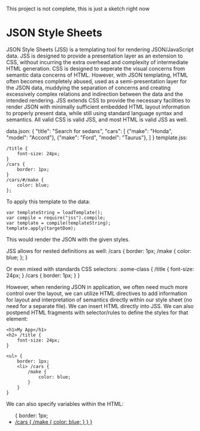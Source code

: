 This project is not complete, this is just a sketch right now
<h1>JSON Style Sheets</h1>
JSON Style Sheets (JSS) is a templating tool for rendering JSON/JavaScript data. JSS
is designed to provide a presentation layer as an extension to CSS, without incurring
the extra overhead and complexity of intermediate HTML generation. CSS is designed
to seperate the visual concerns from semantic data concerns of HTML. However,
with JSON templating, HTML often becomes completely abused, used as a semi-presentation
layer for the JSON data, muddying the separation of concerns and creating excessively 
complex relations and indirection between the data and the intended rendering. JSS 
extends CSS to provide the necessary facilities to render JSON with minimally sufficient 
embedded HTML layout information to properly present data, while still using standard
language syntax and semantics. All valid CSS is valid JSS, and most HTML is valid JSS 
as well.

data.json:
	{
	  "title": "Search for sedans",
	  "cars": [
	      {"make": "Honda", "model": "Accord"},
	      {"make": "Ford", "model": "Taurus"},
	    ]
	}
template.jss:
	
	/title {
		font-size: 24px;
	}
	/cars {
		border: 1px;
	}
	/cars/#/make {
		color: blue;
	};

To apply this template to the data:

	var templateString = loadTemplate();
	var compile = require("jss").compile;
	var template = compile(templateString);
	template.apply(targetDom);	
	
This would render the JSON with the given styles.

JSS allows for nested definitions as well:
	/cars {
		border: 1px;
		/make {
			color: blue;
		};
	}

Or even mixed with standards CSS selectors:
	.some-class {
		/title {
			font-size: 24px;
		}
		/cars {
			border: 1px;
		}
	}


However, when rendering JSON in application, we often need much more control over
the layout, we can utilize HTML directives to add information for layout and interpretation
of semantics directly within our style sheet (no need for a separate file). We can insert
HTML directly into JSS. We can also postpend HTML fragments with selector/rules to
define the styles for that element:

	<h1>My App</h1>
	<h2> /title {
		font-size: 24px;
	}
	
	<ul> {
		border: 1px;
		<li> /cars {
			/make {
				color: blue;
			}
		}
	}

We can also specify variables within the HTML:
	<ul> {
		border: 1px;
		<li><a href="{/id}"> /cars {
			/make {
				color: blue;
			}
		}
	}

